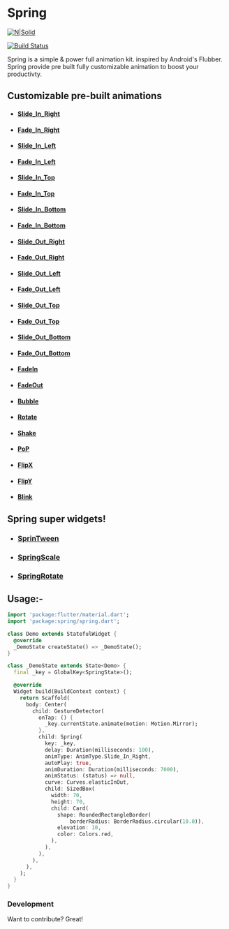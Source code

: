 # Spring

[![N|Solid](https://cldup.com/dTxpPi9lDf.thumb.png)](https://nodesource.com/products/nsolid)

[![Build Status](https://travis-ci.org/joemccann/dillinger.svg?branch=master)](https://travis-ci.org/joemccann/dillinger)

Spring is a simple & power full animation kit. inspired by Android's Flubber.
Spring provide pre built fully customizable animation to boost your productivty.

## Customizable pre-built animations
  - #### [Slide_In_Right]()
  - #### [Fade_In_Right]()
  - #### [Slide_In_Left]()
  - #### [Fade_In_Left]()
  - #### [Slide_In_Top]()
  - #### [Fade_In_Top]()
  - #### [Slide_In_Bottom]()
  - #### [Fade_In_Bottom]()
  - #### [Slide_Out_Right]()
  - #### [Fade_Out_Right]()
  - #### [Slide_Out_Left]()
  - #### [Fade_Out_Left]()
  - #### [Slide_Out_Top]()
  - #### [Fade_Out_Top]()
  - #### [Slide_Out_Bottom]()
  - #### [Fade_Out_Bottom]()
  - #### [FadeIn]()
  - #### [FadeOut]()
  - #### [Bubble]()
  - #### [Rotate]()
  - #### [Shake]()
  - #### [PoP]()
  - #### [FlipX]()
  - #### [FlipY]()
  - #### [Blink]()

## Spring super widgets!
  - ### [SprinTween]()
  - ### [SpringScale]()
  - ### [SpringRotate]()

## Usage:-

``` dart
import 'package:flutter/material.dart';
import 'package:spring/spring.dart';

class Demo extends StatefulWidget {
  @override
  _DemoState createState() => _DemoState();
}

class _DemoState extends State<Demo> {
  final _key = GlobalKey<SpringState>();

  @override
  Widget build(BuildContext context) {
    return Scaffold(
      body: Center(
        child: GestureDetector(
          onTap: () {
            _key.currentState.animate(motion: Motion.Mirror);
          },
          child: Spring(
            key: _key,
            delay: Duration(milliseconds: 100),
            animType: AnimType.Slide_In_Right,
            autoPlay: true,
            animDuration: Duration(milliseconds: 7000),
            animStatus: (status) => null,
            curve: Curves.elasticInOut,
            child: SizedBox(
              width: 70,
              height: 70,
              child: Card(
                shape: RoundedRectangleBorder(
                    borderRadius: BorderRadius.circular(10.0)),
                elevation: 10,
                color: Colors.red,
              ),
            ),
          ),
        ),
      ),
    );
  }
}

```





### Development

Want to contribute? Great!














